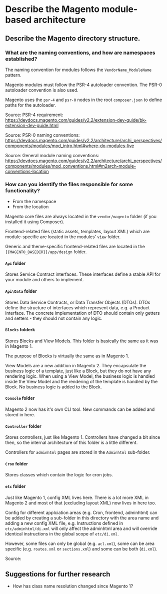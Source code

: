 # Describe the Magento module-based architecture

## Describe the Magento directory structure. 

### What are the naming conventions, and how are namespaces established?

The naming convention for modules follows the `VendorName_ModuleName` pattern.

Magento modules must follow the PSR-4 autoloader convention. The PSR-0 autoloader convention is also used.

Magento uses the `psr-4` and `psr-0` nodes in the root `composer.json` to define paths for the autoloader.

Source: PSR-4 requirement: https://devdocs.magento.com/guides/v2.2/extension-dev-guide/bk-extension-dev-guide.html

Source: PSR-0 naming conventions: https://devdocs.magento.com/guides/v2.2/architecture/archi_perspectives/components/modules/mod_intro.html#where-do-modules-live

Source: General module naming conventions: https://devdocs.magento.com/guides/v2.2/architecture/archi_perspectives/components/modules/mod_conventions.html#m2arch-module-conventions-location

### How can you identify the files responsible for some functionality?

* From the namespace
* From the location

Magento core files are always located in the `vendor/magento` folder (if you installed it using Composer).

Frontend-related files (static assets, templates, layout XML) which are module-specific are located in the modules' `view` folder.

Generic and theme-specific frontend-related files are located in the `{{MAGENTO_BASEDIR}}/app/design` folder.

#### `Api` folder

Stores Service Contract interfaces. These interfaces define a stable API for your module and others to implement. 

#### `Api\Data` folder

Stores Data Service Contracts, or Data Transfer Objects (DTOs). DTOs define the structure of interfaces which represent data, e.g. a Product Interface. The concrete implementation of DTO should contain only getters and setters - they should not contain any logic.

#### `Blocks` folderk

Stores Blocks and View Models. This folder is basically the same as it was in Magento 1.

The purpose of Blocks is virtually the same as in Magento 1.

View Models are a new addition in Magento 2. They encapsulate the business logic of a template, just like a Block, but they do not have any rendering logic. When using a View Model, the business logic is handled inside the View Model and the rendering of the template is handled by the Block. No business logic is added to the Block. 

#### `Console` folder

Magento 2 now has it's own CLI tool. New commands can be added and stored in here. 

#### `Controller` folder

Stores controllers, just like Magento 1. Controllers have changed a bit since then, so the internal architecture of this folder is a little different.

Controllers for `adminhtml` pages are stored in the `Adminhtml` sub-folder.

#### `Cron` folder

Stores classes which contain the logic for cron jobs.

#### `etc` folder

Just like Magento 1, config XML lives here. There is a lot more XML in Magento 2 and most of that (excluding layout XML) now lives in here too.

Config for different applciation areas (e.g. Cron, frontend, adminhtml) can be added by creating a sub-folder in this directory with the area name and adding a new config XML file, e.g. Instructions defined in `etc/adminhtml/di.xml` will only affect the adminhtml area and will override identical instructions in the global scope of `etc/di.xml`. 

However, some files can only be global (e.g. `acl.xml`), some can be area specific (e.g. `routes.xml` or `sections.xml`) and some can be both (`di.xml`).

Source: 

## Suggestions for further research

* How has class name resolution changed since Magento 1?